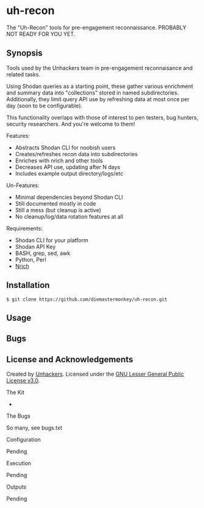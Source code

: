 # uh-recon

The "Uh-Recon" tools for pre-engagement reconnaissance. PROBABLY NOT READY FOR YOU YET.

## Synopsis
Tools used by the Unhackers team in pre-engagement reconnaisance and related tasks. 

Using Shodan  queries as a starting point, these gather various enrichment 
and summary data into "collections" stored in named subdirectories.
Additionally, they limit query API use by refreshing data at most 
once per day (soon to be configurable).

This functionality overlaps with those of interest to pen testers, 
bug hunters, security researchers. And you're welcome to them!

Features:
* Abstracts Shodan CLI for noobish users
* Creates/refreshes recon data into subdirectories
* Enriches with nrich and other tools
* Decreases API use, updating after N days
* Includes example output directory/logs/etc

Un-Features:
* Minimal dependencies beyond Shodan CLI
* Still documented mostly in code
* Still a mess (but cleanup is active)
* No cleanup/log/data rotation features at all

Requirements:
* Shodan CLI for your platform
* Shodan API Key
* BASH, grep, sed, awk
* Python, Perl
* [Nrich](https://gitlab.com/shodan-public/nrich)

## Installation

```console
$ git clone https://github.com/diemastermonkey/uh-recon.git
```

## Usage

## Bugs

## License and Acknowledgements

Created by [Unhackers](https://unhackers.net/).
Licensed under the [GNU Lesser General Public License v3.0](LICENSE).

The Kit

  -

The Bugs
  
  So many, see bugs.txt

Configuration

  Pending

Execution

  Pending

Outputs

  Pending


